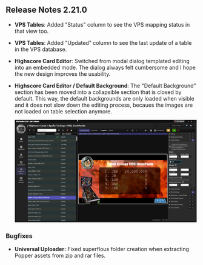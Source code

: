 ## Release Notes 2.21.0

- **VPS Tables**: Added "Status" column to see the VPS mapping status in that view too.
- **VPS Tables**: Added "Updated" column to see the last update of a table in the VPS database.
- **Highscore Card Editor**: Switched from modal dialog templated editing into an embedded mode. The dialog always felt cumbersome and I hope the new design improves the usability.
- **Highscore Card Editor / Default Background**: The "Default Background" section has been moved into a collapsible section that is closed by default. This way, the default backgrounds are only loaded when visible and it does not slow down the editing process, becaues the images are not loaded on table selection anymore.

  <img src="https://raw.githubusercontent.com/syd711/vpin-studio/main/documentation/cards/cards.png" width="800" />

### Bugfixes

- **Universal Uploader:** Fixed superflous folder creation when extracting Popper assets from zip and rar files.